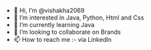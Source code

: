 - 👋 Hi, I’m @vishakha2069
- 👀 I’m interested in  Java, Python, Html and Css
- 🌱 I’m currently learning Java
- 💞️ I’m looking to collaborate on Brands
- 📫 How to reach me :- via Linkedln

<!---
vishakha2069/vishakha2069 is a ✨ special ✨ repository because its `README.md` (this file) appears on your GitHub profile.
You can click the Preview link to take a look at your changes.
--->
